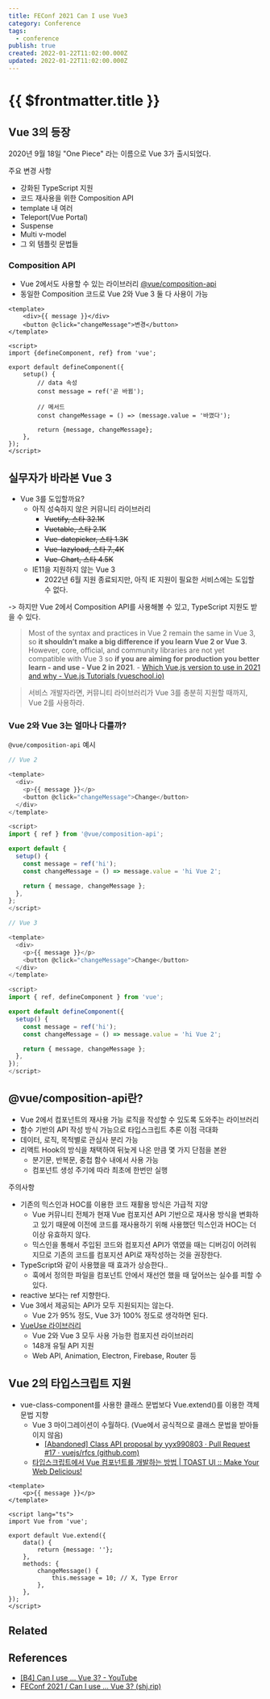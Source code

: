 ```yaml
---
title: FEConf 2021 Can I use Vue3
category: Conference
tags:
  - conference
publish: true
created: 2022-01-22T11:02:00.000Z
updated: 2022-01-22T11:02:00.000Z
---
```


# {{ $frontmatter.title }}

## Vue 3의 등장

2020년 9월 18일 "One Piece" 라는 이름으로 Vue 3가 출시되었다.

주요 변경 사항

- 강화된 TypeScript 지원
- 코드 재사용을 위한 Composition API
- template 내 여러
- Teleport(Vue Portal)
- Suspense
- Multi v-model
- 그 외 템플릿 문법들

### Composition API

- Vue 2에서도 사용할 수 있는 라이브러리 [@vue/composition-api](https://github.com/vuejs/composition-api)
- 동일한 Composition 코드로 Vue 2와 Vue 3 둘 다 사용이 가능

```vue
<template>
	<div>{{ message }}</div>
	<button @click="changeMessage">변경</button>
</template>

<script>
import {defineComponent, ref} from 'vue';

export default defineComponent({
	setup() {
		// data 속성
		const message = ref('곧 바뀜');

		// 메서드
		const changeMessage = () => (message.value = '바꼈다');

		return {message, changeMessage};
	},
});
</script>
```

## 실무자가 바라본 Vue 3

- Vue 3를 도입할까요?
  - 아직 성숙하지 않은 커뮤니티 라이브러리
    - ~~Vuetify, 스타 32.1K~~
    - ~~Vuetable, 스타 2.1K~~
    - ~~Vue-datepicker, 스타 1.3K~~
    - ~~Vue-lazyload, 스타 7.,4K~~
    - ~~Vue-Chart, 스타 4.5K~~
  - IE11을 지원하지 않는 Vue 3
    - 2022년 6월 지원 종료되지만, 아직 IE 지원이 필요한 서비스에는 도입할 수 없다.

-> 하지만 Vue 2에서 Composition API를 사용해볼 수 있고, TypeScript 지원도 받을 수 있다.

> Most of the syntax and practices in Vue 2 remain the same in Vue 3, so **it shouldn’t make a big difference if you learn Vue 2 or Vue 3**. However, core, official, and community libraries are not yet compatible with Vue 3 so **if you are aiming for production you better learn - and use - Vue 2 in 2021**. - [Which Vue.js version to use in 2021 and why - Vue.js Tutorials (vueschool.io)](https://vueschool.io/articles/news/which-vue-js-version-to-use-in-2021-and-why/)

> 서비스 개발자라면, 커뮤니티 라이브러리가 Vue 3를 충분히 지원할 때까지, Vue 2를 사용하라.

### Vue 2와 Vue 3는 얼마나 다를까?

`@vue/composition-api` 예시

```typescript
// Vue 2

<template>
  <div>
    <p>{{ message }}</p>
    <button @click="changeMessage">Change</button>
  </div>
</template>

<script>
import { ref } from '@vue/composition-api';

export default {
  setup() {
    const message = ref('hi');
    const changeMessage = () => message.value = 'hi Vue 2';

    return { message, changeMessage };
  },
};
</script>
```

```typescript
// Vue 3

<template>
  <div>
    <p>{{ message }}</p>
    <button @click="changeMessage">Change</button>
  </div>
</template>

<script>
import { ref, defineComponent } from 'vue';

export default defineComponent({
  setup() {
    const message = ref('hi');
    const changeMessage = () => message.value = 'hi Vue 2';

    return { message, changeMessage };
  },
});
</script>
```

## @vue/composition-api란?

- Vue 2에서 컴포넌트의 재사용 가능 로직을 작성할 수 있도록 도와주는 라이브러리
- 함수 기반의 API 작성 방식 가능으로 타입스크립트 추론 이점 극대화
- 데이터, 로직, 목적별로 관심사 분리 가능
- 리액트 Hook의 방식을 채택하여 뒤늦게 나온 만큼 몇 가지 단점을 본완
  - 분기문, 반복문, 중첩 함수 내에서 사용 가능
  - 컴포넌트 생성 주기에 따라 최초에 한번만 실행

주의사항

- 기존의 믹스인과 HOC를 이용한 코드 재활용 방식은 가급적 지양
  - Vue 커뮤니티 전체가 현재 Vue 컴포지션 API 기반으로 재사용 방식을 변화하고 있기 때문에 이전에 코드를 재사용하기 위해 사용했던 믹스인과 HOC는 더 이상 유효하지 않다.
  - 믹스인을 통해서 주입된 코드와 컴포지션 API가 엮였을 때는 디버깅이 어려워지므로 기존의 코드를 컴포지션 API로 재작성하는 것을 권장한다.
- TypeScript와 같이 사용했을 때 효과가 상승한다..
  - 훅에서 정의한 파일을 컴포넌트 안에서 재선언 했을 때 덮어쓰는 실수를 피할 수 있다.
- reactive 보다는 ref 지향한다.
- Vue 3에서 제공되는 API가 모두 지원되지는 않는다.
  - Vue 2가 95% 정도, Vue 3가 100% 정도로 생각하면 된다.
- [VueUse 라이브러리](https://vueuse.org/)
  - Vue 2와 Vue 3 모두 사용 가능한 컴포지션 라이브러리
  - 148개 유틸 API 지원
  - Web API, Animation, Electron, Firebase, Router 등

## Vue 2의 타입스크립트 지원

- vue-class-component를 사용한 클래스 문법보다 Vue.extend()를 이용한 객체 문법 지향
  - Vue 3 마이그레이션이 수월하다. (Vue에서 공식적으로 클래스 문법을 받아들이지 않음)
    - [[Abandoned] Class API proposal by yyx990803 · Pull Request #17 · vuejs/rfcs (github.com)](https://github.com/vuejs/rfcs/pull/17)
  - [타입스크립트에서 Vue 컴포넌트를 개발하는 방법 | TOAST UI :: Make Your Web Delicious!](https://ui.toast.com/weekly-pick/ko_20190327#class-based-component)

```vue
<template>
	<p>{{ message }}</p>
</template>

<script lang="ts">
import Vue from 'vue';

export default Vue.extend({
	data() {
		return {message: ''};
	},
	methods: {
		changeMessage() {
			this.message = 10; // X, Type Error
		},
	},
});
</script>
```

## Related

## References

- [[B4] Can I use ... Vue 3? - YouTube](https://www.youtube.com/watch?v=Z0OG00YQeMg)
- [FEConf 2021 / Can I use ... Vue 3? (shj.rip)](https://www.shj.rip/feconf-2021-can-i-use-vue-3)
